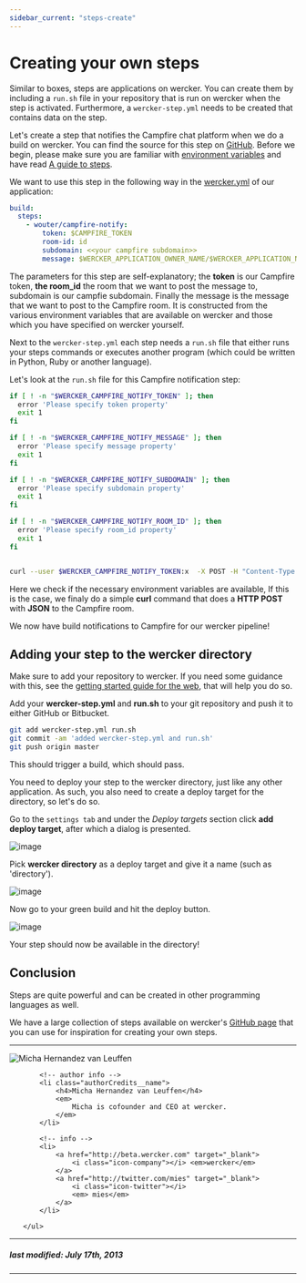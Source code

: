 ```yaml
---
sidebar_current: "steps-create"
---
```


# Creating your own steps

Similar to boxes, steps are applications on wercker. You can create them
by including a `run.sh` file in your repository that is run on wercker
when the step is activated. Furthermore, a `wercker-step.yml` needs to
be created that contains data on the step.

Let's create a step that notifies the Campfire chat platform when we do
a build on wercker. You can find the source for this step on
[GitHub](https://github.com/wwwouter/wercker-step-campfire-notify). Before we
begin, please make sure you are familiar with [environment variables](/articles/steps/variables.html)
and have read [A guide to steps](/articles/steps/guide.html).

We want to use this step in the following way in the
[wercker.yml](/articles/werckeryml) of our application:

``` yaml
build:
  steps:
    - wouter/campfire-notify:
        token: $CAMPFIRE_TOKEN
        room-id: id
        subdomain: <<your campfire subdomain>>
        message: $WERCKER_APPLICATION_OWNER_NAME/$WERCKER_APPLICATION_NAME build by $WERCKER_STARTED_BY finished
```

The parameters for this step are self-explanatory; the **token** is our
Campfire token, **the room_id** the room that we want to post the
message to, subdomain is our campfie subdomain. Finally the message is
the message that we want to post to the Campfire room. It is constructed
from the various environment variables that are available on wercker and
those which you have specified on wercker yourself.

Next to the `wercker-step.yml` each step needs a `run.sh` file that
either runs your steps commands or executes another program (which could
be written in Python, Ruby or another language).

Let's look at the `run.sh` file for this Campfire notification step:

``` bash
if [ ! -n "$WERCKER_CAMPFIRE_NOTIFY_TOKEN" ]; then
  error 'Please specify token property'
  exit 1
fi

if [ ! -n "$WERCKER_CAMPFIRE_NOTIFY_MESSAGE" ]; then
  error 'Please specify message property'
  exit 1
fi

if [ ! -n "$WERCKER_CAMPFIRE_NOTIFY_SUBDOMAIN" ]; then
  error 'Please specify subdomain property'
  exit 1
fi

if [ ! -n "$WERCKER_CAMPFIRE_NOTIFY_ROOM_ID" ]; then
  error 'Please specify room_id property'
  exit 1
fi


curl --user $WERCKER_CAMPFIRE_NOTIFY_TOKEN:x  -X POST -H "Content-Type: application/json" -d "{\"message\":{\"body\":\"$WERCKER_CAMPFIRE_NOTIFY_MESSAGE\", \"type\":\"TextMessage\"}}" https://$WERCKER_CAMPFIRE_NOTIFY_SUBDOMAIN.campfirenow.com/room/$WERCKER_CAMPFIRE_NOTIFY_ROOM_ID/speak
```

Here we check if the necessary environment variables are available, If
this is the case, we finaly do a simple **curl** command that does a
**HTTP POST** with **JSON** to the Campfire room.

We now have build notifications to Campfire for our wercker pipeline!

## Adding your step to the wercker directory

Make sure to add your repository to wercker. If you need some guidance with this, see the [getting started guide for the web](/articles/gettingstarted/web.html), that will help you do so.

Add your **wercker-step.yml** and **run.sh** to your git repository and push it to either GitHub or Bitbucket.

``` bash
git add wercker-step.yml run.sh
git commit -am 'added wercker-step.yml and run.sh'
git push origin master
```

This should trigger a build, which should pass.

You need to deploy your step to the wercker directory, just like any
other application. As such, you also need to create a deploy target for
the directory, so let's do so.

Go to the `settings tab` and under the *Deploy targets* section click **add deploy target**, after which a dialog is presented.

![image](http://f.cl.ly/items/0n0g0C0W3e1o33322o2R/Screen%20Shot%202013-07-08%20at%203.54.58%20PM.png)

Pick **wercker directory** as a deploy target and give it a name (such as
'directory').

![image](http://f.cl.ly/items/222d453f1R2w1F3a3o1V/Screen%20Shot%202013-07-08%20at%203.55.20%20PM.png)

Now go to your green build and hit the deploy button.

![image](http://f.cl.ly/items/3E3s3m2f0y360Z3F3q2H/deploy-to-directory.jpg)

Your step should now be available in the directory!

## Conclusion

Steps are quite powerful and can be created in other programming
languages as well.

We have a large collection of steps available on wercker's [GitHub
page](http://github.com/wercker) that you can use for inspiration for
creating your own steps.

-------

<div class="authorCredits">
    <span class="profile-picture">
        <img src="https://secure.gravatar.com/avatar/d4b19718f9748779d7cf18c6303dc17f?d=identicon&s=192" alt="Micha Hernandez van Leuffen"/>
    </span>
    <ul class="authorCredits">

        <!-- author info -->
        <li class="authorCredits__name">
            <h4>Micha Hernandez van Leuffen</h4>
            <em>
                Micha is cofounder and CEO at wercker.
            </em>
        </li>

        <!-- info -->
        <li>
            <a href="http://beta.wercker.com" target="_blank">
                <i class="icon-company"></i> <em>wercker</em>
            </a>
            <a href="http://twitter.com/mies" target="_blank">
                <i class="icon-twitter"></i>
                <em> mies</em>
            </a>
        </li>

    </ul>
</div>

-------
##### last modified: July 17th, 2013
-------
